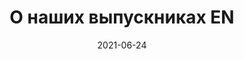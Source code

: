 ---
title: "О наших выпускниках EN"
description: "Описание на русском. Introducing Doks, a Hugo theme helping you build modern documentation websites that are secure, fast, and SEO-ready — by default."
lead: "Сегодня прошел государственный междисциплинарный экзамен у бакалавров направления “Менеджмент” программа “Управление внешнеэкономической деятельностью”. Нас очень поразил и порадовал уровень ответов студентов. Не везде нам удалось заслушать полностью расширенные ответы. Многие студенты хотели рассказать больше, чем мы были готовы услышать. Надеемся на столь же обширные, структурированные и, главное, самостоятельные ответы на защите курсовых работ, выпускной квалификационной работы (ВКР)."
date: 2021-06-24
---